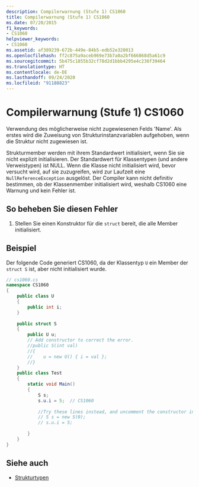 ```yaml
---
description: Compilerwarnung (Stufe 1) CS1060
title: Compilerwarnung (Stufe 1) CS1060
ms.date: 07/20/2015
f1_keywords:
- CS1060
helpviewer_keywords:
- CS1060
ms.assetid: af389239-672b-449e-84b5-edb52e320013
ms.openlocfilehash: ff2c875a9aceb969e73b7a0a2bf666868d5a61c9
ms.sourcegitcommit: 5b475c1855b32cf78d2d1bbb4295e4c236f39464
ms.translationtype: HT
ms.contentlocale: de-DE
ms.lasthandoff: 09/24/2020
ms.locfileid: "91188823"
---
```

# <a name="compiler-warning-level-1-cs1060"></a>Compilerwarnung (Stufe 1) CS1060

Verwendung des möglicherweise nicht zugewiesenen Felds 'Name'. Als erstes wird die Zuweisung von Strukturinstanzvariablen aufgehoben, wenn die Struktur nicht zugewiesen ist.  
  
 Strukturmember werden mit ihrem Standardwert initialisiert, wenn Sie sie nicht explizit initialisieren. Der Standardwert für Klassentypen (und andere Verweistypen) ist NULL. Wenn die Klasse nicht initialisiert wird, bevor versucht wird, auf sie zuzugreifen, wird zur Laufzeit eine `NullReferenceException` ausgelöst. Der Compiler kann nicht definitiv bestimmen, ob der Klassenmember initialisiert wird, weshalb CS1060 eine Warnung und kein Fehler ist.  
  
## <a name="to-correct-this-error"></a>So beheben Sie diesen Fehler  
  
1. Stellen Sie einen Konstruktor für die `struct` bereit, die alle Member initialisiert.  
  
## <a name="example"></a>Beispiel  

 Der folgende Code generiert CS1060, da der Klassentyp `U` ein Member der `struct S` ist, aber nicht initialisiert wurde.  
  
```csharp  
// cs1060.cs  
namespace CS1060  
{
    public class U  
    {  
        public int i;  
    }  
  
    public struct S  
    {  
        public U u;  
        // Add constructor to correct the error.  
        //public S(int val)  
        //{  
        //    u = new U() { i = val };  
        //}  
    }  
    public class Test  
    {  
        static void Main()  
        {  
            S s;  
            s.u.i = 5;  // CS1060  
  
            //Try these lines instead, and uncomment the constructor in S  
            // S s = new S(0);  
            // s.u.i = 5;  
  
        }  
    }
}  
```  
  
## <a name="see-also"></a>Siehe auch

- [Strukturtypen](../builtin-types/struct.md)
